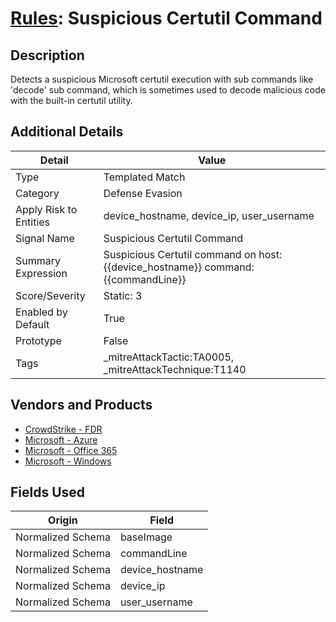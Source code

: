 # [Rules](README.md): Suspicious Certutil Command

## Description
Detects a suspicious Microsoft certutil execution with sub commands like 'decode' sub command, which is sometimes used to decode malicious code with the built-in certutil utility.

## Additional Details
|Detail|Value|
|----|----|
|Type|Templated Match|
|Category|Defense Evasion|
|Apply Risk to Entities|device_hostname, device_ip, user_username|
|Signal Name|Suspicious Certutil Command|
|Summary Expression|Suspicious Certutil command on host: {{device_hostname}} command: {{commandLine}}|
|Score/Severity|Static: 3|
|Enabled by Default|True|
|Prototype|False|
|Tags|_mitreAttackTactic:TA0005, _mitreAttackTechnique:T1140|
## Vendors and Products
- [CrowdStrike - FDR](../products/569a3a44-c29f-492e-bcf4-5dc04e2ab0f3.md)
- [Microsoft - Azure](../products/a1225af5-e778-4068-a9a2-47da93d1ff24.md)
- [Microsoft - Office 365](../products/d3ed003d-5ddd-4c7a-bea5-63eae6311833.md)
- [Microsoft - Windows](../products/1ff7546c-cb36-4a24-87f7-89d2cecc5761.md)


## Fields Used

|Origin|Field|
|----|----|
|Normalized Schema|baseImage|
|Normalized Schema|commandLine|
|Normalized Schema|device_hostname|
|Normalized Schema|device_ip|
|Normalized Schema|user_username|


